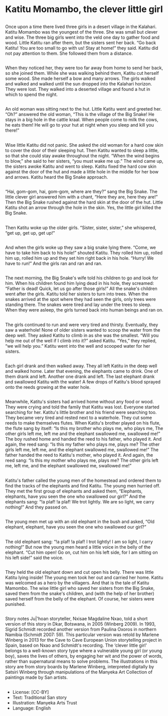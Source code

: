 # Katitu Momambo, the clever little girl

##
Once upon a time there lived three
girls in a desert village in the
Kalahari. Katitu Momambo was the
youngest of the three. She was
small but clever and wise.
The three big girls went into the
veld one day to gather food and
wood. Little Katitu ran after them,
but the sisters sent her back. “Go
back Katitu! You are too small to go
with us! Stay at home!” they said.
Katitu did not pay attention to
them. She followed them from a
distance.

##
When they noticed her, they were
too far away from home to send her
back, so she joined them.
While she was walking behind
them, Katitu cut herself some wood.
She made herself a bow and many
arrows.
The girls walked and walked and
walked until the sun dropped into
the Kalahari horizon. They were
lost.
They walked into a deserted village
and found a hut in which to spend
the night.

##
An old woman was sitting next to
the hut.
Little Katitu went and greeted her.
“Oh?” answered the old woman,
“This is the village of the Big Snake!
He stays in a big hole in the cattle
kraal. When people come to milk
the cows, he eats them! He will go
to your hut at night when you sleep
and kill you there!”

##
Wise little Katitu did not panic. She asked the old woman for a
hard cow skin to cover the door of their sleeping hut. Then Katitu
wanted to sleep a little, so that she could stay awake throughout
the night. “When the wind begins to blow,” she said to her sisters,
“you must wake me up.”
The wind came up, the sisters awoke Katitu and went to sleep.
Katitu fixed the hard cow skin against the door of the hut and
made a little hole in the middle for her bow and arrows.
Katitu heard the Big Snake approach.

##
“Hai, gom-gom, hai, gom-gom,
where are they?” sang the Big
Snake.
The little clever girl answered him
with a chant, “Here they are, here
they are!”
Then the Big Snake rushed against
the hard skin at the door of the hut.
Little Katitu shot an arrow through
the hole in the skin.
Yes, the little girl killed the Big
Snake.

##
Then Katitu woke up the older girls.
“Sister, sister, sister,” she
whispered, “get up, get up, get up!”

##
And when the girls woke up they
saw a big snake lying there.
“Come, we have to take him back to
his hole!” shouted Katitu.
They rolled him up, rolled him up,
rolled him up and they set him right
back in his hole.
“Hurry! We have to run!” And the
girls ran and ran and ran.

##
The next morning, the Big Snake's wife told his children to go and
look for him. When his children found him lying dead in his hole,
they screamed: “Father is dead! Quick, let us go after those girls!”
All the snake's children went after the girls.
Katitu told her sisters to turn into trees. When the snakes arrived
at the spot where they had seen the girls, only trees were standing
there. The snakes were tired and lay under the trees to sleep.
When they were asleep, the girls turned back into human beings
and ran on.

##
The girls continued to run and were
very tired and thirsty. Eventually,
they saw a waterhole! None of older
sisters wanted to scoop the water
from the deep well. They asked
Katitu to climb in as she was the
smallest.
“Will you help me out of the well if I
climb into it?” asked Katitu.
“Yes,” they replied, “we will help
you.”
Katitu went into the well and
scooped water for her sisters.

##
Each girl drank and then walked
away. They all left Katitu in the deep
well and walked home.
Later that evening, the elephants
came to drink. One of them drank
and left. Another one drank and left.
The last elephant drank and
swallowed Katitu with the water!
A few drops of Katitu's blood
sprayed onto the reeds growing at
the water hole.

##
Meanwhile, Katitu's sisters had arrived home without any food or
wood. They were crying and told the family that Katitu was lost.
Everyone started searching for her.
Katitu's little brother and his friend were searching too. They
became very tired and rested next to a waterhole. They cut some
reeds to make themselves flutes. When Katitu's brother played on
his flute, the flute sang by itself:
“Is this my brother who plays me, who plays me,
The other girls left me, left me and the elephant swallowed me,
swallowed me!”
The boy rushed home and handed the reed to his father, who
played it. And again, the reed sang:
“Is this my father who plays me, plays me?
The other girls left me, left me, and the elephant swallowed me,
swallowed me!”
The father handed the reed to Katitu's mother, who played it. And
again, the reed sang:
“Is this my mother who plays me, plays me?
The other girls left me, left me, and the elephant swallowed me,
swallowed me!”

##
Katitu's father called the young
men of the homestead and ordered
them to find the tracks of the
elephants and find Katitu.
The young men hurried off. They
met the first group of elephants and
asked them, “Elephants, elephants,
have you seen the one who
swallowed our girl?”
And the elephants sang:
“!a plaf! !a plaf! We trot lightly. We
are so light, we carry nothing!”
And they passed on.

##
The young men met up with an old
elephant in the bush and asked,
“Old elephant, elephant, have you
seen the one who swallowed our
girl?”

##
The old elephant sang:
“!a plaf! !a plaf! I trot lightly! I am
so light, I carry nothing!”
But now the young men heard a
little voice in the belly of the
elephant.
“Cut him open! Go on, cut him on
his left side, for I am sitting on his
left side!” said the voice.

##
They held the old elephant down and cut open his belly. There was
little Katitu lying inside! The young men took her out and carried
her home. Katitu was welcomed as a hero by the villagers.
And that is the tale of Katitu Mamombo. The wise little girl who
saved her sisters from the Big Snake, saved them from the snake's
children, and (with the help of her brother) saved herself from the
belly of the elephant.
Of course, her sisters were punished.

##
Story notes
Ju|'hoan storyteller, Nxisae Magdaline Nxao, told a short version of
this story in Dkar, Botswana, in 2005 (Winberg 2009). In 1993,
Sigrid Schmidt recorded another version from Paulina Oxoros in
northern Namibia (Schmidt 2007: 59). This particular version was
retold by Marlene Winberg in 2013 for the Cave to Cave European
Union storytelling project in Spain, based on Nxao and Schmidt's
recording. The ‘clever little girl' belongs to a well-known story type
where a vulnerable young girl (or young boy), saves the lives of
others, by engaging her wit and the power of words, rather than
supernatural means to solve problems.
The illustrations in this story are from story boards by Marlene
Winberg, interpreted digitally by Satsiri Winberg through
manipulations of the Manyeka Art Collection of paintings made by
San artists.

##
* License: [CC-BY]
* Text: Traditional San story
* Illustration: Manyeka Arts Trust
* Language: English
